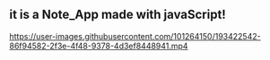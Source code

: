 ## it is a Note_App made with javaScript!



https://user-images.githubusercontent.com/101264150/193422542-86f94582-2f3e-4f48-9378-4d3ef8448941.mp4

